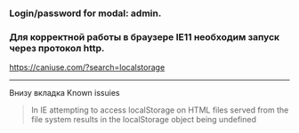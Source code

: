 ### Login/password for modal: admin.
### Для корректной работы в браузере IE11 необходим запуск через протокол http.
https://caniuse.com/?search=localstorage
***
Внизу вкладка Known issuies
>In IE attempting to access localStorage on HTML files served from the file system results in the localStorage object being undefined

